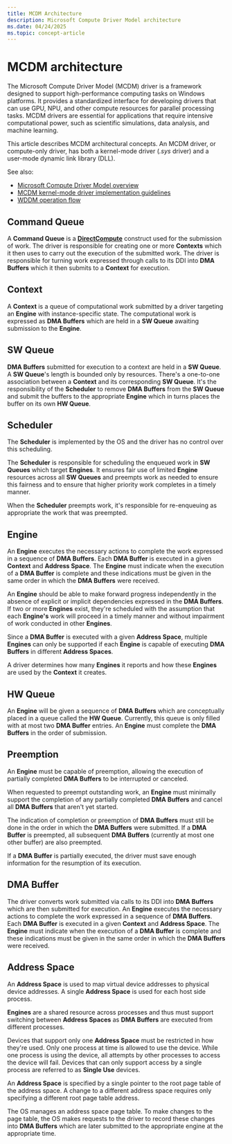 ```yaml
---
title: MCDM Architecture
description: Microsoft Compute Driver Model architecture
ms.date: 04/24/2025
ms.topic: concept-article
---
```


# MCDM architecture

The Microsoft Compute Driver Model (MCDM) driver is a framework designed to support high-performance computing tasks on Windows platforms. It provides a standardized interface for developing drivers that can use GPU, NPU, and other compute resources for parallel processing tasks. MCDM drivers are essential for applications that require intensive computational power, such as scientific simulations, data analysis, and machine learning.

This article describes MCDM architectural concepts. An MCDM driver, or compute-only driver, has both a kernel-mode driver (*.sys* driver) and a user-mode dynamic link library (DLL).

See also:

* [Microsoft Compute Driver Model overview](mcdm.md)
* [MCDM kernel-mode driver implementation guidelines](mcdm-implementation-guidelines.md)
* [WDDM operation flow](windows-vista-and-later-display-driver-model-operation-flow.md)

## Command Queue

A **Command Queue** is a [**DirectCompute**](/windows/win32/direct3d11/direct3d-11-advanced-stages-compute-shader) construct used for the submission of work. The driver is responsible for creating one or more **Contexts** which it then uses to carry out the execution of the submitted work. The driver is responsible for turning work expressed through calls to its DDI into **DMA Buffers** which it then submits to a **Context** for execution.

## Context

A **Context** is a queue of computational work submitted by a driver targeting an **Engine** with instance-specific state. The computational work is expressed as **DMA Buffers** which are held in a **SW Queue** awaiting submission to the **Engine**.

## SW Queue

**DMA Buffers** submitted for execution to a context are held in a **SW Queue**. A **SW Queue**'s length is bounded only by resources. There's a one-to-one association between a **Context** and its corresponding **SW Queue**. It's the responsibility of the **Scheduler** to remove **DMA Buffers** from the **SW Queue** and submit the buffers to the appropriate **Engine** which in turns places the buffer on its own **HW Queue**.

## Scheduler

The **Scheduler** is implemented by the OS and the driver has no control over this scheduling.

The **Scheduler** is responsible for scheduling the enqueued work in **SW Queues** which target **Engines**. It ensures fair use of limited **Engine** resources across all **SW Queues** and preempts work as needed to ensure this fairness and to ensure that higher priority work completes in a timely manner.

When the **Scheduler** preempts work, it's responsible for re-enqueuing as appropriate the work that was preempted.

## Engine

An **Engine** executes the necessary actions to complete the work expressed in a sequence of **DMA Buffers**. Each **DMA Buffer** is executed in a given **Context** and **Address Space**. The **Engine** must indicate when the execution of a **DMA Buffer** is complete and these indications must be given in the same order in which the **DMA Buffers** were received.

An **Engine** should be able to make forward progress independently in the absence of explicit or implicit dependencies expressed in the **DMA Buffers**. If two or more **Engines** exist, they're scheduled with the assumption that each **Engine's** work will proceed in a timely manner and without impairment of work conducted in other **Engines**.

Since a **DMA Buffer** is executed with a given **Address Space**, multiple **Engines** can only be supported if each **Engine** is capable of executing **DMA Buffers** in different **Address Spaces**.

A driver determines how many **Engines** it reports and how these **Engines** are used by the **Context** it creates.

## HW Queue

An **Engine** will be given a sequence of **DMA Buffers** which are conceptually placed in a queue called the **HW Queue**. Currently, this queue is only filled with at most two **DMA Buffer** entries. An **Engine** must complete the **DMA Buffers** in the order of submission.

## Preemption

An **Engine** must be capable of preemption, allowing the execution of partially completed **DMA Buffers** to be interrupted or canceled.

When requested to preempt outstanding work, an **Engine** must minimally support the completion of any partially completed **DMA Buffers** and cancel all **DMA Buffers** that aren't yet started.

The indication of completion or preemption of **DMA Buffers** must still be done in the order in which the **DMA Buffers** were submitted. If a **DMA Buffer** is preempted, all subsequent **DMA Buffers** (currently at most one other buffer) are also preempted.

If a **DMA Buffer** is partially executed, the driver must save enough information for the resumption of its execution.

## DMA Buffer

The driver converts work submitted via calls to its DDI into **DMA Buffers** which are then submitted for execution. An **Engine** executes the necessary actions to complete the work expressed in a sequence of **DMA Buffers**. Each **DMA Buffer** is executed in a given **Context** and **Address Space**. The **Engine** must indicate when the execution of a **DMA Buffer** is complete and these indications must be given in the same order in which the **DMA Buffers** were received.

## Address Space

An **Address Space** is used to map virtual device addresses to physical device addresses. A single **Address Space** is used for each host side process.

**Engines** are a shared resource across processes and thus must support switching between **Address Spaces** as **DMA Buffers** are executed from different processes.

Devices that support only one **Address Space** must be restricted in how they're used. Only one process at time is allowed to use the device. While one process is using the device, all
attempts by other processes to access the device will fail. Devices that can only support access by a single process are referred to as **Single Use** devices.

An **Address Space** is specified by a single pointer to the root page table of the address space. A change to a different address space requires only specifying a different root page table address.

The OS manages an address space page table. To make changes to the page table, the OS makes requests to the driver to record these changes into **DMA Buffers** which are later submitted to the
appropriate engine at the appropriate time.
